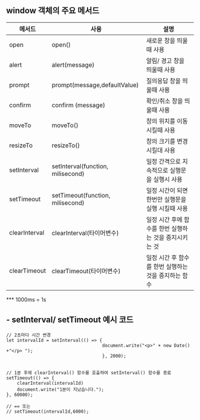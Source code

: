 ## window 객체의 주요 메서드

| 메서드        | 사용                              | 설명                                                   |
| ------------- | --------------------------------- | ------------------------------------------------------ |
| open          | open()                            | 새로운 창을 띄울때 사용                                |
| alert         | alert(message)                    | 알림/ 경고 창을 띄울때 사용                            |
| prompt        | prompt(message,defaultValue)      | 질의응답 창을 띄울때 사용                              |
| confirm       | confirm (message)                 | 확인/취소 창을 띄울때 사용                             |
| moveTo        | moveTo()                          | 창의 위치를 이동 시킬때 사용                           |
| resizeTo      | resizeTo()                        | 창의 크기를 변경시킬대 사용                            |
| setInterval   | setInterval(function, milisecond) | 일정 간격으로 지속적으로 실행문을 실행시 사용          |
| setTimeout    | setTimeout(function, milisecond)  | 일정 시간이 되면 한번만 실행문을 실행 시킬때 사용      |
| clearInterval | clearInterval(타이머변수)         | 일정 시간 후에 함수를 한번 실행하는 것을 중지시키는 것 |
| clearTimeout  | clearTimeout(타이머변수)          | 일정 시간 후 함수를 한번 실행하는 것을 중지하는 함수   |

\*\*\* 1000ms = 1s

## - setInterval/ setTimeout 예시 코드

```
// 2초마다 시간 변경
let intervalId = setInterval(() => {
                                    document.write("<p>" + new Date() +"</p> ");
                                    }, 2000);


// 1분 후에 clearInterval() 함수를 호출하여 setInterval() 함수를 종료
setTimeout(() => {
    clearInterval(intervalId)
    document.write("1분이 지났습니다.");
}, 60000);

// == 또는
// setTimeout(intervalId,6000);
```
